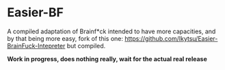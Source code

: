 # Easier-BF
A compiled adaptation of Brainf*ck intended to have more capacities, and by that being more easy, fork of this one: https://github.com/Ikytsu/Easier-BrainFuck-Intepreter but compiled.

**Work in progress, does nothing really, wait for the actual real release**
